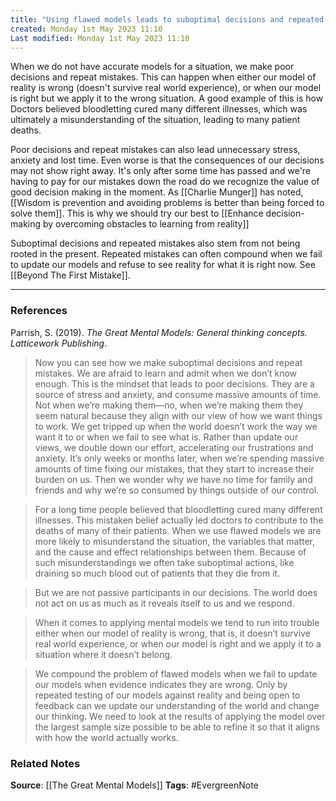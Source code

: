 ```yaml
---
title: "Using flawed models leads to suboptimal decisions and repeated mistakes"
created: Monday 1st May 2023 11:10
Last modified: Monday 1st May 2023 11:10
---
```


When we do not have accurate models for a situation, we make poor decisions and repeat mistakes. This can happen when either our model of reality is wrong (doesn't survive real world experience), or when our model is right but we apply it to the wrong situation. A good example of this is how Doctors believed bloodletting cured many different illnesses, which was ultimately a misunderstanding of the situation, leading to many patient deaths. 

Poor decisions and repeat mistakes can also lead unnecessary stress, anxiety and lost time. Even worse is that the consequences of our decisions may not show right away. It's only after some time has passed and we're having to pay for our mistakes down the road do we recognize the value of good decision making in the moment. As [[Charlie Munger]] has noted, [[Wisdom is prevention and avoiding problems is better than being forced to solve them]]. This is why we should try our best to [[Enhance decision-making by overcoming obstacles to learning from reality]]

Suboptimal decisions and repeated mistakes also stem from not being rooted in the present. Repeated mistakes can often compound when we fail to update our models and refuse to see reality for what it is right now. See [[Beyond The First Mistake]].


---
### References

Parrish, S. (2019). _The Great Mental Models: General thinking concepts. Latticework Publishing_.

> Now you can see how we make suboptimal decisions and repeat mistakes. We are afraid to learn and admit when we don’t know enough. This is the mindset that leads to poor decisions. They are a source of stress and anxiety, and consume massive amounts of time. Not when we’re making them—no, when we’re making them they seem natural because they align with our view of how we want things to work. We get tripped up when the world doesn’t work the way we want it to or when we fail to see what is. Rather than update our views, we double down our effort, accelerating our frustrations and anxiety. It’s only weeks or months later, when we’re spending massive amounts of time fixing our mistakes, that they start to increase their burden on us. Then we wonder why we have no time for family and friends and why we’re so consumed by things outside of our control. 

> For a long time people believed that bloodletting cured many different illnesses. This mistaken belief actually led doctors to contribute to the deaths of many of their patients. When we use flawed models we are more likely to misunderstand the situation, the variables that matter, and the cause and effect relationships between them. Because of such misunderstandings we often take suboptimal actions, like draining so much blood out of patients that they die from it.

> But we are not passive participants in our decisions. The world does not act on us as much as it reveals itself to us and we respond.

> When it comes to applying mental models we tend to run into trouble either when our model of reality is wrong, that is, it doesn’t survive real world experience, or when our model is right and we apply it to a situation where it doesn’t belong. 

> We compound the problem of flawed models when we fail to update our models when evidence indicates they are wrong. Only by repeated testing of our models against reality and being open to feedback can we update our understanding of the world and change our thinking. We need to look at the results of applying the model over the largest sample size possible to be able to refine it so that it aligns with how the world actually works. 


### Related Notes
**Source**: [[The Great Mental Models]]
**Tags**: #EvergreenNote


